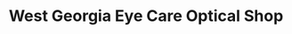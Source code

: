 ---
title: "West Georgia Eye Care Optical Shop"
url: /columbus/west-georgia-eye-care-optical-shop/
shop: optician
---